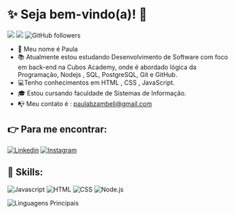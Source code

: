 # :sparkles: Seja bem-vindo(a)! :wave:
![](https://komarev.com/ghpvc/?username=paulagmborgesp&color=000000)
![](https://estruyf-github.azurewebsites.net/api/VisitorHit?user=paulagmborges&countColorcountColor&countColor=%232979ff) ![GitHub followers](https://img.shields.io/github/followers/paulagmborges?label=Follow&style=social)

- :hibiscus: Meu nome é Paula 
- 📚 Atualmente estou estudando Desenvolvimento de Software com foco em back-end na Cubos Academy, onde é abordado lógica da Programação, Nodejs , SQL, PostgreSQL, Git e GitHub.
- 💻Tenho conhecimentos em HTML , CSS , JavaScript.
- 🎓 Estou cursando faculdade de Sistemas de Informação.
- :mailbox_with_no_mail: Meu contato é : paulabzambeli@gmail.com 

## :point_right: Para me encontrar:

[![Linkedin](https://img.shields.io/badge/LinkedIn-0077B5?style=flat&logo=linkedin)](https://www.linkedin.com/in/paulagmborges/)
[![Instagram](https://img.shields.io/badge/Instagram-E4405F?style=flat&logo=instagram&logoColor=white)](https://www.instagram.com/paulagmborges/)


## :rocket: Skills:

![Javascript](https://img.shields.io/badge/Javascript-282C34?style=flat&logo=javascript)
![HTML](https://img.shields.io/badge/HTML-282C34?logo=html5)
![CSS](https://img.shields.io/badge/CSS-282C34?logo=css3&logoColor=1572B6)
![Node.js](https://img.shields.io/badge/Node.js-282C34?logo=node.js)

![Linguagens Principais](https://github-readme-stats.vercel.app/api/top-langs/?username=paulagmborges&theme=tokyonight&hide_border=true&custom_title=Linguagens%20%Principais)
  
  
  
 
 
 
 

